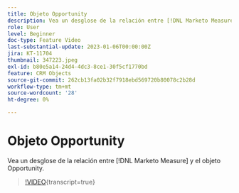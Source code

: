 ```yaml
---
title: Objeto Opportunity
description: Vea un desglose de la relación entre [!DNL Marketo Measure] y el objeto Opportunity.
role: User
level: Beginner
doc-type: Feature Video
last-substantial-update: 2023-01-06T00:00:00Z
jira: KT-11704
thumbnail: 347223.jpeg
exl-id: b80e5a14-24d4-4dc3-8ce1-30f5cf1770bd
feature: CRM Objects
source-git-commit: 262cb13fa02b32f7918ebd569720b80078c2b28d
workflow-type: tm+mt
source-wordcount: '28'
ht-degree: 0%

---
```


# Objeto Opportunity

Vea un desglose de la relación entre [!DNL Marketo Measure] y el objeto Opportunity.

>[!VIDEO](https://video.tv.adobe.com/v/347223/?learn=on){transcript=true}
